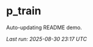 # p_train

Auto-updating README demo.

<!--START_SECTION:status-->
_Last run: 2025-08-30 23:17 UTC_
<!--END_SECTION:status-->


























































































































































































































































